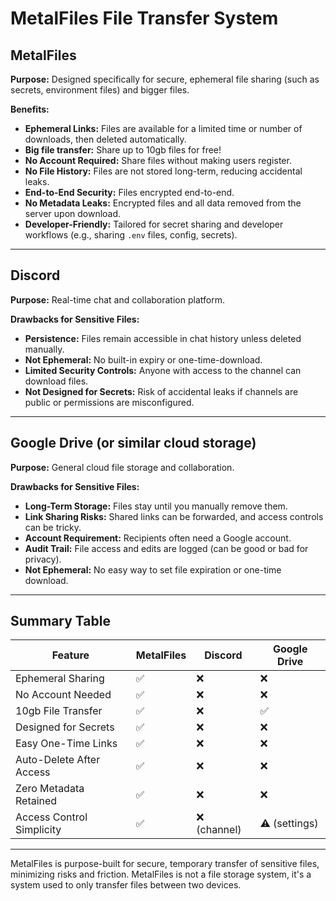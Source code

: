 # MetalFiles File Transfer System
## MetalFiles

**Purpose:** Designed specifically for secure, ephemeral file sharing (such as secrets, environment files) and bigger files.

**Benefits:**
- **Ephemeral Links:** Files are available for a limited time or number of downloads, then deleted automatically.
- **Big file transfer:** Share up to 10gb files for free!
- **No Account Required:** Share files without making users register.
- **No File History:** Files are not stored long-term, reducing accidental leaks.
- **End-to-End Security:** Files encrypted end-to-end.
- **No Metadata Leaks:** Encrypted files and all data removed from the server upon download.
- **Developer-Friendly:** Tailored for secret sharing and developer workflows (e.g., sharing `.env` files, config, secrets).

---

## Discord

**Purpose:** Real-time chat and collaboration platform.

**Drawbacks for Sensitive Files:**
- **Persistence:** Files remain accessible in chat history unless deleted manually.
- **Not Ephemeral:** No built-in expiry or one-time-download.
- **Limited Security Controls:** Anyone with access to the channel can download files.
- **Not Designed for Secrets:** Risk of accidental leaks if channels are public or permissions are misconfigured.

---

## Google Drive (or similar cloud storage)

**Purpose:** General cloud file storage and collaboration.

**Drawbacks for Sensitive Files:**
- **Long-Term Storage:** Files stay until you manually remove them.
- **Link Sharing Risks:** Shared links can be forwarded, and access controls can be tricky.
- **Account Requirement:** Recipients often need a Google account.
- **Audit Trail:** File access and edits are logged (can be good or bad for privacy).
- **Not Ephemeral:** No easy way to set file expiration or one-time download.

---

## Summary Table

| Feature                   | MetalFiles      | Discord         | Google Drive     |
|---------------------------|----------------|-----------------|-----------------|
| Ephemeral Sharing         | ✅             | ❌              | ❌              |
| No Account Needed         | ✅             | ❌              | ❌              |
| 10gb File Transfer         | ✅             | ❌              | ✅              |
| Designed for Secrets      | ✅             | ❌              | ❌              |
| Easy One-Time Links       | ✅             | ❌              | ❌              |
| Auto-Delete After Access  | ✅             | ❌              | ❌              |
| Zero Metadata Retained | ✅             | ❌              | ❌              |
| Access Control Simplicity | ✅             | ❌ (channel)     | ⚠️ (settings)   |

---

MetalFiles is purpose-built for secure, temporary transfer of sensitive files, minimizing risks and friction. MetalFiles is not a file storage system, it's a system used to only transfer files between two devices.

